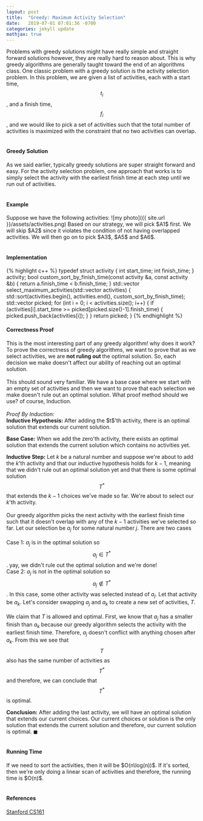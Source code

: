 ```yaml
---
layout: post
title:  "Greedy: Maximum Activity Selection"
date:   2019-07-01 07:01:36 -0700
categories: jekyll update
mathjax: true
---
```

Problems with greedy solutions might have really simple and straight forward solutions however, they are really hard to reason about. This is why greedy algorithms are generally taught toward the end of an algorithms class. One classic problem with a greedy solution is the activity selection problem. In this problem, we are given a list of activities, each with a start time, $$t_i$$, and a finish time, $$f_i$$, and we would like to pick a set of activities such that the total number of activities is maximized with the constraint that no two activities can overlap.
<br>
<br>
<!---------------------------------------------------------------------------------------->
<h4><b>Greedy Solution</b></h4>
As we said earlier, typically greedy solutions are super straight forward and easy. For the activity selection problem, one approach that works is to simply select the activity with the earliest finish time at each step until we run out of activities.
<br>
<br>
<!---------------------------------------------------------------------------------------->
<h4><b>Example</b></h4>
Suppose we have the following activities:
![my photo]({{ site.url }}/assets/activities.png)
Based on our strategy, we will pick $A1$ first. We will skip $A2$ since it violates the condition of not having overlapped activities. We will then go on to pick $A3$, $A5$ and $A6$.
<br>
<br>
<!---------------------------------------------------------------------------------------->
<h4><b>Implementation</b></h4>
{% highlight c++ %}
typedef struct activity {
    int start_time;
    int finish_time;
} activity;
bool custom_sort_by_finish_time(const activity &a, const activity &b) {
    return a.finish_time < b.finish_time;
}
std::vector<activity> select_maximum_activities(std::vector<activity> activities) {
    std::sort(activities.begin(), activities.end(), custom_sort_by_finish_time);
    std::vector<activity> picked;
    for (int i = 0; i < activities.size(); i++) {
        if (activities[i].start_time >= picked[picked.size()-1].finish_time) {
            picked.push_back(activities[i]);
        }
    }
    return picked;
}
{% endhighlight %}
<br>
<!---------------------------------------------------------------------------------------->
<h4><b>Correctness Proof</b></h4>
This is the most interesting part of any greedy algorithm! why does it work? To prove the correctness of greedy algorithms, we want to prove that as we select activities, we are <b> not ruling out </b> the optimal solution. So, each decision we make doesn't affect our ability of reaching out an optimal solution.
<br>
<br>
This should sound very familiar. We have a base case where we start with an empty set of activities and then we want to prove that each selection we make doesn't rule out an optimal solution. What proof method should we use? of course, Induction.
<br>
<br>
<i>Proof By Induction:</i><br>
<b>Inductive Hypothesis: </b> After adding the $t$'th activity, there is an optimal solution that extends our current solution.
<br>
 
<b>Base Case:</b> When we add the zero'th activity, there exists an optimal solution that extends the current solution which contains no activities yet.
<br>

<b>Inductive Step:</b>
Let $k$ be a natural number and suppose we're about to add the $k$'th activity and that our inductive hypothesis holds for $k-1$, meaning that we didn't rule out an optimal solution yet and that there is some optimal solution $$T^*$$ that extends the $k-1$ choices we've made so far. We're about to select our $k$'th activity. 
<br><br>
Our greedy algorithm picks the next activity with the earliest finish time such that it doesn't overlap with any of the $k-1$ activities we've selected so far. Let our selection be $a_j$ for some natural number $j$. There are two cases <br><br>
Case 1: $a_j$ is in the optimal solution so $$a_j \in T^*$$. yay, we didn't rule out the optimal solution and we're done! <br>
Case 2: $a_j$ is not in the optimal solution so $$a_j \not\in T^*$$. In this case, some other activity was selected instead of $a_j$. Let that activity be $a_k$. Let's consider swapping $a_j$ and $a_k$ to create a new set of activities, $T$.
<br><br>
We claim that $T$ is allowed and optimal. First, we know that $a_j$ has a smaller finish than $a_k$ because our greedy algorithm selects the activity with the earliest finish time. Therefore, $a_j$ doesn't conflict with anything chosen after $a_k$. From this we see that $$T$$ also has the same number of activities as $$T^*$$ and therefore, we can conclude that $$T^*$$ is optimal.

<b>Conclusion:</b>
After adding the last activity, we will have an optimal solution that extends our current choices. Our current choices or solution is the only solution that extends the current solution and therefore, our current solution is optimal. $\blacksquare$
<br>
<br>
<!---------------------------------------------------------------------------------------->
<h4><b>Running Time</b></h4>
If we need to sort the activities, then it will be $O(n\log(n))$. If it's sorted, then we're only doing a linear scan of activities and therefore, the running time is $O(n)$. 
<br>
<br>
<!---------------------------------------------------------------------------------------->
<h4><b>References</b></h4>
<a href="http://web.stanford.edu/class/cs161/schedule.html">Stanford CS161</a>
<br>
<br>




